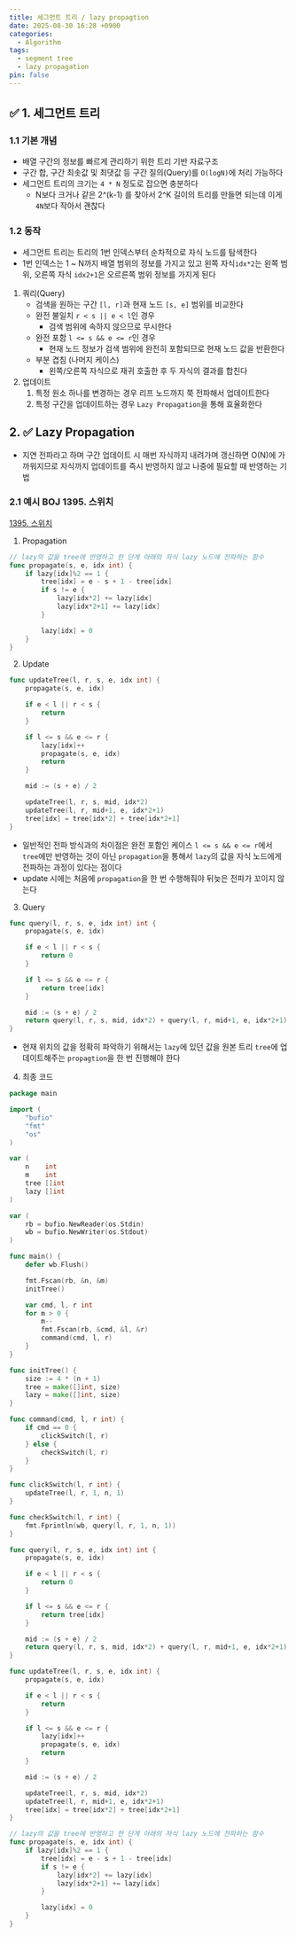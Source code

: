 ```yaml
---
title: 세그먼트 트리 / lazy propagtion
date: 2025-08-30 16:28 +0900
categories:
  - Algorithm
tags:
  - segment tree
  - lazy propagation
pin: false
---
```

## ✅ 1. 세그먼트 트리
### 1.1 기본 개념
- 배열 구간의 정보를 빠르게 관리하기 위한 트리 기반 자료구조
- 구간 합, 구간 최솟값 및 최댓값 등 구간 질의(Query)를 `O(logN)`에 처리 가능하다
- 세그먼트 트리의 크기는 `4 * N` 정도로 잡으면 충분하다
	- N보다 크거나 같은 2^(k-1) 를 찾아서 2^K 길이의 트리를 만들면 되는데 이게 `4N`보다 작아서 괜찮다

### 1.2 동작
- 세그먼트 트리는 트리의 1번 인덱스부터 순차적으로 자식 노드를 탐색한다
- 1번 인덱스는 1 ~ N까지 배열 범위의 정보를 가지고 있고 왼쪽 자식`idx*2`는 왼쪽 범위, 오른쪽 자식 `idx2+1`은 오르른쪽 범위 정보를 가지게 된다

1. 쿼리(Query)
	- 검색을 원하는 구간 `[l, r]`과 현재 노드 `[s, e]` 범위를 비교한다
	- 완전 불일치 `r < s || e < l`인 경우
		- 검색 범위에 속하지 않으므로 무시한다
	- 완전 포함 `l <= s && e <= r`인 경우
		- 현재 노드 정보가 검색 범위에 완전히 포함되므로 현재 노드 값을 반환한다
	- 부분 겹침 (나머지 케이스)
		- 왼쪽/오른쪽 자식으로 재귀 호출한 후 두 자식의 결과를 합친다
2. 업데이트
	1. 특정 원소 하나를 변경하는 경우 리프 노드까지 쭉 전파해서 업데이트한다
	2. 특정 구간을 업데이트하는 경우 `Lazy Propagation`을 통해 효율화한다

## 2. ✅ Lazy Propagation
- 지연 전파라고 하며 구간 업데이트 시 매번 자식까지 내려가며 갱신하면 O(N)에 가까워지므로 자식까지 업데이트를 즉시 반영하지 않고 나중에 필요할 때 반영하는 기법

### 2.1 예시 BOJ 1395. 스위치
[1395. 스위치](https://www.acmicpc.net/problem/1395)

1. Propagation
```go
// lazy의 값을 tree에 반영하고 한 단계 아래의 자식 lazy 노드에 전파하는 함수
func propagate(s, e, idx int) {
	if lazy[idx]%2 == 1 {
		tree[idx] = e - s + 1 - tree[idx]
		if s != e {
			lazy[idx*2] += lazy[idx]
			lazy[idx*2+1] += lazy[idx]
		}

		lazy[idx] = 0
	}
}
```

2. Update
```go
func updateTree(l, r, s, e, idx int) {
	propagate(s, e, idx)

	if e < l || r < s {
		return
	}

	if l <= s && e <= r {
		lazy[idx]++
		propagate(s, e, idx)
		return
	}

	mid := (s + e) / 2

	updateTree(l, r, s, mid, idx*2)
	updateTree(l, r, mid+1, e, idx*2+1)
	tree[idx] = tree[idx*2] + tree[idx*2+1]
}
```
- 일반적인 전파 방식과의 차이점은 완전 포함인 케이스 `l <= s && e <= r`에서 `tree`에만 반영하는 것이 아닌 `propagation`을 통해서 `lazy`의 값을 자식 노드에게 전파하는 과정이 있다는 점이다
- update 시에는 처음에 `propagation`을 한 번 수행해줘야 뒤늦은 전파가 꼬이지 않는다

3. Query
```go
func query(l, r, s, e, idx int) int {
	propagate(s, e, idx)

	if e < l || r < s {
		return 0
	}

	if l <= s && e <= r {
		return tree[idx]
	}

	mid := (s + e) / 2
	return query(l, r, s, mid, idx*2) + query(l, r, mid+1, e, idx*2+1)
}
```
- 현재 위치의 값을 정확히 파악하기 위해서는 `lazy`에 있던 값을 원본 트리 `tree`에 업데이트해주는 `propagtion`을 한 번 진행해야 한다

4. 최종 코드
```go
package main

import (
	"bufio"
	"fmt"
	"os"
)

var (
	n    int
	m    int
	tree []int
	lazy []int
)

var (
	rb = bufio.NewReader(os.Stdin)
	wb = bufio.NewWriter(os.Stdout)
)

func main() {
	defer wb.Flush()

	fmt.Fscan(rb, &n, &m)
	initTree()

	var cmd, l, r int
	for m > 0 {
		m--
		fmt.Fscan(rb, &cmd, &l, &r)
		command(cmd, l, r)
	}
}

func initTree() {
	size := 4 * (n + 1)
	tree = make([]int, size)
	lazy = make([]int, size)
}

func command(cmd, l, r int) {
	if cmd == 0 {
		clickSwitch(l, r)
	} else {
		checkSwitch(l, r)
	}
}

func clickSwitch(l, r int) {
	updateTree(l, r, 1, n, 1)
}

func checkSwitch(l, r int) {
	fmt.Fprintln(wb, query(l, r, 1, n, 1))
}

func query(l, r, s, e, idx int) int {
	propagate(s, e, idx)

	if e < l || r < s {
		return 0
	}

	if l <= s && e <= r {
		return tree[idx]
	}

	mid := (s + e) / 2
	return query(l, r, s, mid, idx*2) + query(l, r, mid+1, e, idx*2+1)
}

func updateTree(l, r, s, e, idx int) {
	propagate(s, e, idx)

	if e < l || r < s {
		return
	}

	if l <= s && e <= r {
		lazy[idx]++
		propagate(s, e, idx)
		return
	}

	mid := (s + e) / 2

	updateTree(l, r, s, mid, idx*2)
	updateTree(l, r, mid+1, e, idx*2+1)
	tree[idx] = tree[idx*2] + tree[idx*2+1]
}

// lazy의 값을 tree에 반영하고 한 단계 아래의 자식 lazy 노드에 전파하는 함수
func propagate(s, e, idx int) {
	if lazy[idx]%2 == 1 {
		tree[idx] = e - s + 1 - tree[idx]
		if s != e {
			lazy[idx*2] += lazy[idx]
			lazy[idx*2+1] += lazy[idx]
		}

		lazy[idx] = 0
	}
}
```

